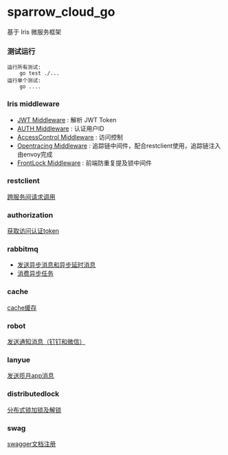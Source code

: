 # sparrow_cloud_go
基于 Iris 微服务框架

### 测试运行 ###

    运行所有测试:
        go test ./...
    运行单个测试:
        go ....

### Iris middleware ###

* [JWT Middleware](/middleware/jwt/README.md) : 解析 JWT Token
* [AUTH Middleware](/middleware/auth/README.md) : 认证用户ID
* [AccessControl Middleware](/middleware/accesscontrol/README.md) : 访问控制
* [Opentracing Middleware](/middleware/opentracing/README.md) : 追踪链中间件，配合restclient使用，追踪链注入由envoy完成
* [FrontLock Middleware](/middleware/frontlock/README.md) : 前端防重复提及锁中间件

### restclient ###

[跨服务间请求调用](/restclient/README.md)

### authorization ###

[获取访问认证token](/authorization/README.md)

### rabbitmq ###

* [发送异步消息和异步延时消息](/rabbitmq/README.md#发送异步消息)
* [消费异步任务](/rabbitmq/README.md#消费异步消息)

### cache ###

[cache缓存](/cache/README.md)

### robot ###

[发送通知消息（钉钉和微信）](/robot/README.md)

### lanyue ###

[发送揽月app消息](/lanyue/README.md)

### distributedlock ###

[分布式锁加锁及解锁](/distributedlock/README.md)

### swag ###

[swagger文档注册](/swag/README.md)